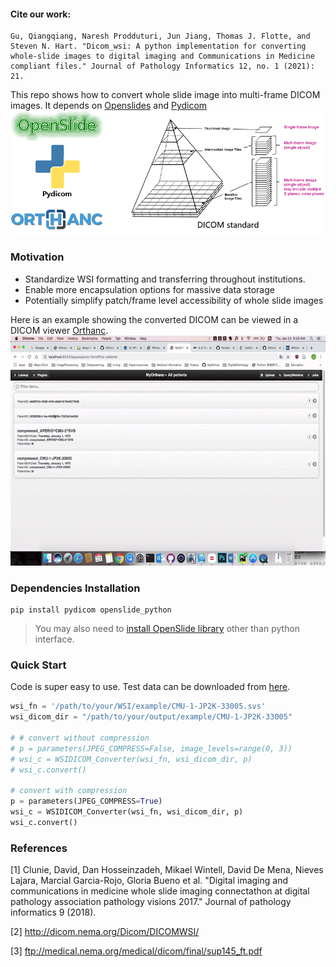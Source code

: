 #### Cite our work:
```
Gu, Qiangqiang, Naresh Prodduturi, Jun Jiang, Thomas J. Flotte, and Steven N. Hart. "Dicom_wsi: A python implementation for converting whole-slide images to digital imaging and Communications in Medicine compliant files." Journal of Pathology Informatics 12, no. 1 (2021): 21.
```

This repo shows how to convert whole slide image into multi-frame DICOM images. It depends on [Openslides](https://openslide.org/) and [Pydicom](https://pydicom.github.io/)
![figure](./figure1.png)
### Motivation
* Standardize WSI formatting and transferring throughout institutions. 
* Enable more encapsulation options for massive data storage
* Potentially simplify patch/frame level accessibility of whole slide images

Here is an example showing the converted DICOM can be viewed in a DICOM viewer [Orthanc](https://www.orthanc-server.com). 
![example](./example.gif)

### Dependencies Installation
```
pip install pydicom openslide_python
```
> You may also need to [install OpenSlide library](https://gist.github.com/digvijayky/b01c3f5e05ea0619c26d1bcc323c3761) other than python interface.

### Quick Start
Code is super easy to use. Test data can be downloaded from [here](http://openslide.cs.cmu.edu/download/openslide-testdata/Aperio/).

``` python
wsi_fn = '/path/to/your/WSI/example/CMU-1-JP2K-33005.svs'
wsi_dicom_dir = "/path/to/your/output/example/CMU-1-JP2K-33005"

# # convert without compression
# p = parameters(JPEG_COMPRESS=False, image_levels=range(0, 3))
# wsi_c = WSIDICOM_Converter(wsi_fn, wsi_dicom_dir, p)
# wsi_c.convert()

# convert with compression
p = parameters(JPEG_COMPRESS=True)
wsi_c = WSIDICOM_Converter(wsi_fn, wsi_dicom_dir, p)
wsi_c.convert()
```

### References
[1] Clunie, David, Dan Hosseinzadeh, Mikael Wintell, David De Mena, Nieves Lajara, Marcial Garcia-Rojo, Gloria Bueno et al. "Digital imaging and communications in medicine whole slide imaging connectathon at digital pathology association pathology visions 2017." Journal of pathology informatics 9 (2018).

[2] http://dicom.nema.org/Dicom/DICOMWSI/

[3] ftp://medical.nema.org/medical/dicom/final/sup145_ft.pdf


















